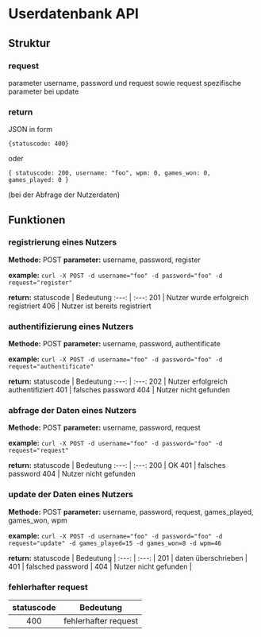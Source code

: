 # Userdatenbank API

## Struktur

### request
parameter username, password und request sowie request spezifische parameter bei update

### return
JSON in form

`{statuscode: 400}`

oder

`{
	statuscode: 200,
	username: "foo",
	wpm: 0,
	games_won: 0,
	games_played: 0
}`

(bei der Abfrage der Nutzerdaten)

## Funktionen
### registrierung eines Nutzers
**Methode:** POST
**parameter:** username, password, register

**example:** `curl -X POST -d username="foo" -d password="foo" -d request="register"`

**return:**
statuscode | Bedeutung
:---: | :---:
201        | Nutzer wurde erfolgreich registriert
406        | Nutzer ist bereits registriert

### authentifizierung eines Nutzers
**Methode:** POST
**parameter:** username, password, authentificate

**example:** `curl -X POST -d username="foo" -d password="foo" -d request="authentificate"`

**return:**
statuscode | Bedeutung
:---: | :---:
202 | Nutzer erfolgreich authentifiziert
401 | falsches password
404 | Nutzer nicht gefunden

### abfrage der Daten eines Nutzers
**Methode:** POST
**parameter:** username, password, request

**example:** `curl -X POST -d username="foo" -d password="foo" -d request="request"`

**return:**
statuscode | Bedeutung
:---: | :---:
200 | OK
401 | falsches password
404 | Nutzer nicht gefunden

### update der Daten eines Nutzers
**Methode:** POST
**parameter:** username, password, request, games_played, games_won, wpm

**example:** `curl -X POST -d username="foo" -d password="foo" -d request="update" -d games_played=15 -d games_won=8 -d wpm=46`

**return:**
statuscode | Bedeutung |
:---: | :---: |
201 | daten überschrieben |
401 | falsched password |
404 | Nutzer nicht gefunden |

### fehlerhafter request

statuscode | Bedeutung
:---:| :---:
400 | fehlerhafter request